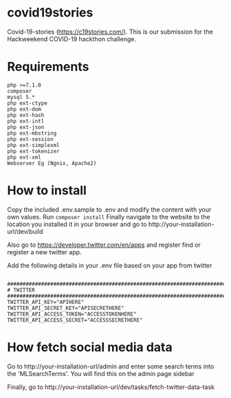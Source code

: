 # covid19stories
Covid-19-stories (https://c19stories.com/). This is our submission for the Hackweekend COVID-19 hackthon challenge.

# Requirements
    php >=7.1.0
    composer
    mysql 5.*
    php ext-ctype
    php ext-dom
    php ext-hash
    php ext-intl
    php ext-json
    php ext-mbstring
    php ext-session
    php ext-simplexml
    php ext-tokenizer
    php ext-xml
    Webserver Eg (Ngnix, Apache2)

# How to install
Copy the included .env.sample to .env and modify the content with your own values. 
Run  `composer install`
Finally navigate to the website to the location you installed it in your browser and go to http://your-installation-url/dev/build

Also go to https://developer.twitter.com/en/apps and register find or register a new twitter app.

Add the following details in your .env file based on your app from twitter
```

################################################################################
# TWITTER
################################################################################
TWITTER_API_KEY="APIHERE"
TWITTER_API_SECRET_KEY="APISECRETHERE"
TWITTER_API_ACCESS_TOKEN="ACCESSTOKENHERE"
TWITTER_API_ACCESS_SECRET="ACCESSSECRETHERE"
```

# How fetch social media data
Go to http://your-installation-url/admin and enter some search terms into the 'MLSearchTerms'. You will find this on the admin page sidebar

Finally, go to http://your-installation-url/dev/tasks/fetch-twitter-data-task
